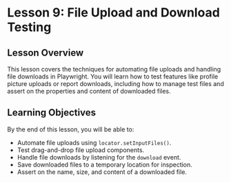 # Lesson 9: File Upload and Download Testing

## Lesson Overview

This lesson covers the techniques for automating file uploads and handling file downloads in Playwright. You will learn how to test features like profile picture uploads or report downloads, including how to manage test files and assert on the properties and content of downloaded files.

## Learning Objectives

By the end of this lesson, you will be able to:

-   Automate file uploads using `locator.setInputFiles()`.
-   Test drag-and-drop file upload components.
-   Handle file downloads by listening for the `download` event.
-   Save downloaded files to a temporary location for inspection.
-   Assert on the name, size, and content of a downloaded file.